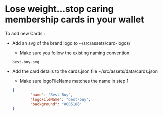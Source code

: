 # Lose weight...stop caring membership cards in your wallet 

To add new Cards : 

* Add an svg of the brand logo to ~/src/assets/card-logos/
    * Make sure you follow the existing naming convention. 
    
    ```
    best-buy.svg
    ```
* Add the card details to the cards.json file ~/src/assets/data/cards.json

    * Make sure logoFileName matches the name in step 1

    ``` JSON
    {
            "name": "Best Buy",
            "logoFileName": "best-buy",
            "background": "#005186"
    }
    ```